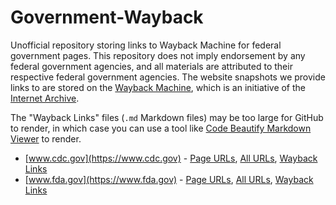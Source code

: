 # Government-Wayback
Unofficial repository storing links to Wayback Machine for federal government pages. This repository does not imply endorsement by any federal government agencies, and all materials are attributed to their respective federal government agencies. The website snapshots we provide links to are stored on the [Wayback Machine](https://web.archive.org/), which is an initiative of the [Internet Archive](https://archive.org/).

The "Wayback Links" files (`.md` Markdown files) may be too large for GitHub to render, in which case you can use a tool like [Code Beautify Markdown Viewer](https://codebeautify.org/markdown-viewer) to render.

* [www.cdc.gov](https://www.cdc.gov) - [Page URLs](www.cdc.gov.txt), [All URLs](www.cdc.gov.all.txt), [Wayback Links](www.cdc.gov.md)
* [www.fda.gov](https://www.fda.gov) - [Page URLs](www.fda.gov.txt), [All URLs](www.fda.gov.all.txt), [Wayback Links](www.fda.gov.md)
